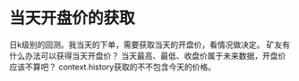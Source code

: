 # 当天开盘价的获取

日k级别的回测。我当天的下单，需要获取当天的开盘价，看情况做决定。
矿友有什么办法可以获得当天开盘价？
当天最高、最低、收盘价属于未来数据，开盘价应该不算吧？
context.history获取的不不包含今天的价格。